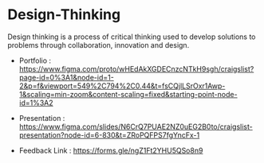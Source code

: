 # Design-Thinking
Design thinking is a process of critical thinking used to develop solutions to problems through collaboration, innovation and design. 

* Portfolio : https://www.figma.com/proto/wHEdAkXGDECnzcNTkH9sgh/craigslist?page-id=0%3A1&node-id=1-2&p=f&viewport=549%2C794%2C0.44&t=fsCQjlLSrOxr1Awp-1&scaling=min-zoom&content-scaling=fixed&starting-point-node-id=1%3A2

* Presentation : https://www.figma.com/slides/N6CrQ7PUAE2NZ0uEG2B0to/craigslist-presentation?node-id=6-830&t=ZRoPQFPS7fgYncFx-1

* Feedback Link : https://forms.gle/ngZ1Ft2YHU5QSo8n9
